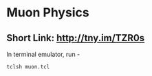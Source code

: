 # Muon Physics

## Short Link: http://tny.im/TZR0s

In terminal emulator, run -
```bash
tclsh muon.tcl
```
